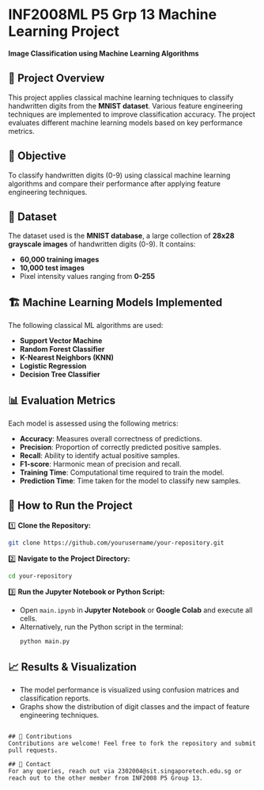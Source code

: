 # INF2008ML P5 Grp 13 Machine Learning Project
**Image Classification using Machine Learning Algorithms**

## 📌 Project Overview  
This project applies classical machine learning techniques to classify handwritten digits from the **MNIST dataset**. Various feature engineering techniques are implemented to improve classification accuracy. The project evaluates different machine learning models based on key performance metrics.

## 🎯 Objective  
To classify handwritten digits (0-9) using classical machine learning algorithms and compare their performance after applying feature engineering techniques.

## 📂 Dataset  
The dataset used is the **MNIST database**, a large collection of **28x28 grayscale images** of handwritten digits (0-9). It contains:
- **60,000 training images**
- **10,000 test images**
- Pixel intensity values ranging from **0-255**

## 🏗️ Machine Learning Models Implemented  
The following classical ML algorithms are used:
- **Support Vector Machine**
- **Random Forest Classifier**
- **K-Nearest Neighbors (KNN)**
- **Logistic Regression**
- **Decision Tree Classifier**

## 📊 Evaluation Metrics  
Each model is assessed using the following metrics:
- **Accuracy**: Measures overall correctness of predictions.
- **Precision**: Proportion of correctly predicted positive samples.
- **Recall**: Ability to identify actual positive samples.
- **F1-score**: Harmonic mean of precision and recall.
- **Training Time**: Computational time required to train the model.
- **Prediction Time**: Time taken for the model to classify new samples.

## 🚀 How to Run the Project  
1️⃣ **Clone the Repository:**  
   ```bash
   git clone https://github.com/yourusername/your-repository.git
   ```
2️⃣ **Navigate to the Project Directory:**  
   ```bash
   cd your-repository
   ```
3️⃣ **Run the Jupyter Notebook or Python Script:**  
   - Open `main.ipynb` in **Jupyter Notebook** or **Google Colab** and execute all cells.
   - Alternatively, run the Python script in the terminal:
     ```bash
     python main.py
     ```

## 📈 Results & Visualization  
- The model performance is visualized using confusion matrices and classification reports.
- Graphs show the distribution of digit classes and the impact of feature engineering techniques.

```

## 🤝 Contributions  
Contributions are welcome! Feel free to fork the repository and submit pull requests.

## 📢 Contact  
For any queries, reach out via 2302004@sit.singaporetech.edu.sg or reach out to the other member from INF2008 P5 Group 13.

